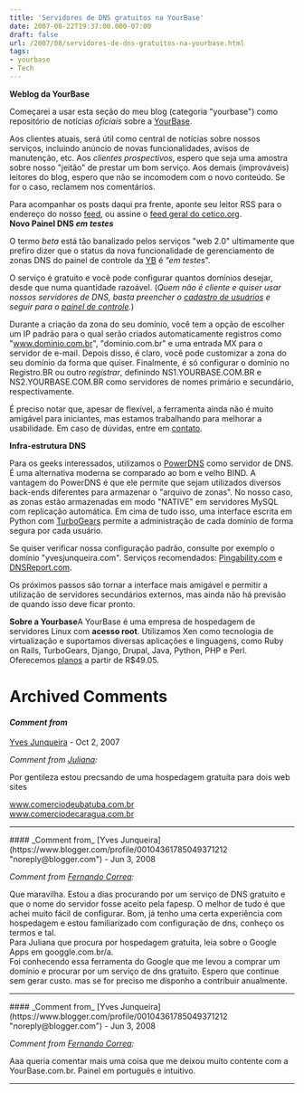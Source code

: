 ```yaml
---
title: 'Servidores de DNS gratuitos na YourBase'
date: 2007-08-22T19:37:00.000-07:00
draft: false
url: /2007/08/servidores-de-dns-gratuitos-na-yourbase.html
tags: 
- yourbase
- Tech
---
```


**Weblog da YourBase**  
  
Começarei a usar esta seção do meu blog (categoria "yourbase") como repositório de notícias _oficiais_ sobre a [YourBase](http://www.yourbase.com.br/).  
  
Aos clientes atuais, será útil como central de notícias sobre nossos serviços, incluindo anúncio de novas funcionalidades, avisos de manutenção, etc. Aos _clientes prospectivos_, espero que seja uma amostra sobre nosso "jeitão" de prestar um bom serviço. Aos demais (improváveis) leitores do blog, espero que não se incomodem com o novo conteúdo. Se for o caso, reclamem nos comentários.  
  
Para acompanhar os posts daqui pra frente, aponte seu leitor RSS para o endereço do nosso [feed](http://feed.feedburdner.com/CeticoorgYourbase), ou assine o [feed geral do cetico.org](http://cetico.org/tech/feed).  
**Novo Painel DNS _em testes_**  
  
O termo _beta_ está tão banalizado pelos serviços "web 2.0" ultimamente que prefiro dizer que o status da nova funcionalidade de gerenciamento de zonas DNS do painel de controle da [YB](http://www.yourbase.com.br) é _"em testes_".  
  
O serviço é gratuito e você pode configurar quantos domínios desejar, desde que numa quantidade razoável. (_Quem não é cliente e quiser usar nossos servidores de DNS, basta preencher o [cadastro de usuários](https://www.yourbase.com.br/novousuario) e seguir para o [painel de controle](https://www.yourbase.com.br/painel/)._)  
  
Durante a criação da zona do seu domínio, você tem a opção de escolher um IP padrão para o qual serão criados automaticamente registros como "www.dominio.com.br", "dominio.com.br" e uma entrada MX para o servidor de e-mail. Depois disso, é claro, você pode customizar a zona do seu domínio da forma que quiser. Finalmente, é só configurar o domínio no Registro.BR ou outro _registrar_, definindo NS1.YOURBASE.COM.BR e NS2.YOURBASE.COM.BR como servidores de nomes primário e secundário, respectivamente.  
  
É preciso notar que, apesar de flexível, a ferramenta ainda não é muito amigável para iniciantes, mas estamos trabalhando para melhorar a usabilidade. Em caso de dúvidas, entre em [contato](http://www.yourbase.com.br/sobre/#contato).  
  
**Infra-estrutura DNS**  
  
Para os geeks interessados, utilizamos o [PowerDNS](http://www.powerdns.com/) como servidor de DNS. É uma alternativa moderna se comparado ao bom e velho BIND. A vantagem do PowerDNS é que ele permite que sejam utilizados diversos back-ends diferentes para armazenar o "arquivo de zonas". No nosso caso, as zonas estão armazenadas em modo "NATIVE" em servidores MySQL com replicação automática. Em cima de tudo isso, uma interface escrita em Python com [TurboGears](http://www.turbogears.org) permite a administração de cada domínio de forma segura por cada usuário.  
  
Se quiser verificar nossa configuração padrão, consulte por exemplo o domínio "yvesjunqueira.com". Serviços recomendados: [Pingability.com](http://pingability.com) e [DNSReport.com](http://member.dnsstuff.com/pages/dnsreport.php).  
  
Os próximos passos são tornar a interface mais amigável e permitir a utilização de servidores secundários externos, mas ainda não há previsão de quando isso deve ficar pronto.  
  
**Sobre a Yourbase**A YourBase é uma empresa de hospedagem de servidores Linux com **acesso root**. Utilizamos Xen como tecnologia de virtualização e suportamos diversas aplicações e linguagens, como Ruby on Rails, TurboGears, Django, Drupal, Java, Python, PHP e Perl. Oferecemos [planos](https://www.yourbase.com.br/planos/) a partir de R$49.05.
# Archived Comments

#### _Comment from_
[Yves Junqueira](https://www.blogger.com/profile/00104361785049371212 "noreply@blogger.com") - <time datetime="2007-10-16T02:37:00.000-07:00">Oct 2, 2007</time>

_Comment from [Juliana](http://www.comerciodeubatuba.com.br):_  
  
Por gentileza estou precsando de uma hospedagem gratuíta para dois web sites  
  
www.comerciodeubatuba.com.br  
www.comerciodecaragua.com.br
<hr />
#### _Comment from_
[Yves Junqueira](https://www.blogger.com/profile/00104361785049371212 "noreply@blogger.com") - <time datetime="2008-06-25T08:52:00.000-07:00">Jun 3, 2008</time>

_Comment from [Fernando Correa](http://www.cordobel.com.br):_  
  
Que maravilha. Estou a dias procurando por um serviço de DNS gratuito e que o nome do servidor fosse aceito pela fapesp. O melhor de tudo é que achei muito fácil de configurar. Bom, já tenho uma certa experiência com hospedagem e estou familiarizado com configuração de dns, conheço os termos e tal.  
Para Juliana que procura por hospedagem gratuita, leia sobre o Google Apps em googgle.com.br/a.  
Foi conhecendo essa ferramenta do Google que me levou a comprar um domínio e procurar por um serviço de dns gratuito. Espero que continue sem gerar custo. mas se for preciso me disponho a contribuir anualmente.
<hr />
#### _Comment from_
[Yves Junqueira](https://www.blogger.com/profile/00104361785049371212 "noreply@blogger.com") - <time datetime="2008-06-25T08:55:00.000-07:00">Jun 3, 2008</time>

_Comment from [Fernando Correa](http://www.cordobel.com.br):_  
  
Aaa queria comentar mais uma coisa que me deixou muito contente com a YourBase.com.br. Painel em português e intuitivo.
<hr />
